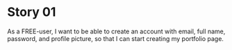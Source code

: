 # Story 01

As a FREE-user,
I want to be able to create an account with email, full name, password, and profile picture,
so that I can start creating my portfolio page.